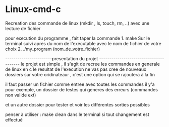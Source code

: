 # Linux-cmd-c
Recreation des commande de linux (mkdir , ls, touch, rm, ..) avec une lecture de fichier 

pour execution du programme , fait taper la commande 
    1. make 
    Sur le terminal suivi après du nom de l'exécutable avec le nom de fichier de votre choix 
        2. ./my_program (nom_de_votre_fichier)



-----------------------presentation du projet ---------------------------------------
le projet est simple , il s'agit de recree les commandes en generale de linux en c
le resultat de l'execution ne vas pas cree de nouveaux dossiers sur votre oridinateaur , c'est une option qui se rajoutera à la fin 

il faut passer un fichier comme entree avec toutes les commandes 
il y'a pour exemple, un dossier de testes qui generes des erreurs (commandes non valide ext)

et un autre dossier pour tester et voir les différentes sorties possibles


penser à utiliser  : make clean 
    dans le terminal si tout changement est effectué

